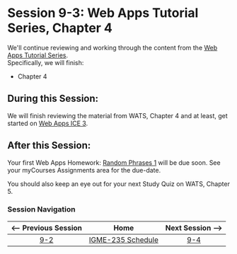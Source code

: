 # Session 9-3: Web Apps Tutorial Series, Chapter 4

We'll continue reviewing and working through the content from the [Web Apps Tutorial Series](https://github.com/tonethar/IGME-235-Shared/blob/master/tutorial/web-apps-0.md).  
Specifically, we will finish:  
- Chapter 4

## During this Session:

We will finish reviewing the material from WATS, Chapter 4 and at least, get started on [Web Apps ICE 3](https://github.com/tonethar/IGME-235-Shared/blob/master/tutorial/web-apps-ex-3.md).

## After this Session:

Your first Web Apps Homework: [Random Phrases 1](https://github.com/tonethar/IGME-235-Shared/blob/master/tutorial/HW-wa-random-phrases-1.md) will be due soon.  See your myCourses Assignments area for the due-date.

You should also keep an eye out for your next Study Quiz on WATS, Chapter 5.

### Session Navigation

| <-- Previous Session |               Home                  | Next Session --> |
|:--------------------:|:-----------------------------------:|:----------------:|
|  [9-2](9-2.md)       | [IGME-235 Schedule](../schedule.md) |   [9-4](9-4.md)  |


